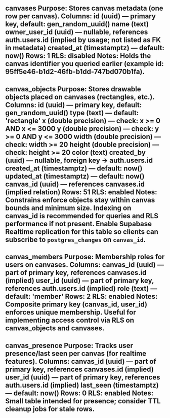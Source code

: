 canvases
Purpose: Stores canvas metadata (one row per canvas).
Columns:
    id (uuid) — primary key, default: gen_random_uuid()
    name (text)
    owner_user_id (uuid) — nullable, references auth.users.id (implied by usage; not listed as FK in metadata)
    created_at (timestamptz) — default: now()
Rows: 1
RLS: disabled
Notes: Holds the canvas identifier you queried earlier (example id: 95ff5e46-b1d2-46fb-b1dd-747bd070b1fa).
---
canvas_objects
Purpose: Stores drawable objects placed on canvases (rectangles, etc.).
Columns:
    id (uuid) — primary key, default: gen_random_uuid()
    type (text) — default: 'rectangle'
    x (double precision) — check: x >= 0 AND x <= 3000
    y (double precision) — check: y >= 0 AND y <= 3000
    width (double precision) — check: width >= 20
    height (double precision) — check: height >= 20
    color (text)
    created_by (uuid) — nullable, foreign key -> auth.users.id
    created_at (timestamptz) — default: now()
    updated_at (timestamptz) — default: now()
    canvas_id (uuid) — references canvases.id (implied relation)
Rows: 51
RLS: enabled
Notes:
Constrains enforce objects stay within canvas bounds and minimum size.
Indexing on canvas_id is recommended for queries and RLS performance if not present.
Enable Supabase Realtime replication for this table so clients can subscribe to
`postgres_changes` on `canvas_id`.
---
canvas_members
Purpose: Membership roles for users on canvases.
Columns:
    canvas_id (uuid) — part of primary key, references canvases.id (implied)
    user_id (uuid) — part of primary key, references auth.users.id (implied)
    role (text) — default: 'member'
Rows: 2
RLS: enabled
Notes:
Composite primary key (canvas_id, user_id) enforces unique membership.
Useful for implementing access control via RLS on canvas_objects and canvases.
---
canvas_presence
Purpose: Tracks user presence/last seen per canvas (for realtime features).
Columns:
    canvas_id (uuid) — part of primary key, references canvases.id (implied)
    user_id (uuid) — part of primary key, references auth.users.id (implied)
    last_seen (timestamptz) — default: now()
Rows: 0
RLS: enabled
Notes:
Small table intended for presence; consider TTL cleanup jobs for stale rows.
---
